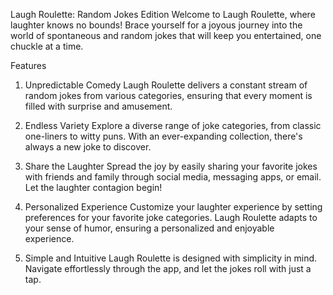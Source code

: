 Laugh Roulette: Random Jokes Edition
Welcome to Laugh Roulette, where laughter knows no bounds! Brace yourself for a joyous journey into the world of spontaneous and random jokes that will keep you entertained, one chuckle at a time.

Features
1. Unpredictable Comedy
Laugh Roulette delivers a constant stream of random jokes from various categories, ensuring that every moment is filled with surprise and amusement.

2. Endless Variety
Explore a diverse range of joke categories, from classic one-liners to witty puns. With an ever-expanding collection, there's always a new joke to discover.

3. Share the Laughter
Spread the joy by easily sharing your favorite jokes with friends and family through social media, messaging apps, or email. Let the laughter contagion begin!

4. Personalized Experience
Customize your laughter experience by setting preferences for your favorite joke categories. Laugh Roulette adapts to your sense of humor, ensuring a personalized and enjoyable experience.

5. Simple and Intuitive
Laugh Roulette is designed with simplicity in mind. Navigate effortlessly through the app, and let the jokes roll with just a tap.
